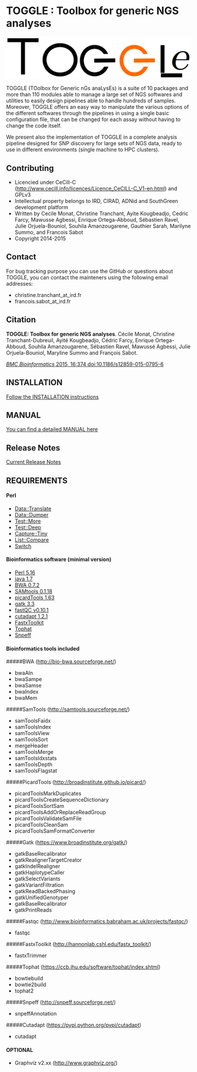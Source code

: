 TOGGLE : Toolbox for generic NGS analyses
===========

![TOGGLE Logo](toggleLogo.png)

TOGGLE (TOolbox for Generic nGs anaLysEs) is a suite of 10 packages and more than 110 modules able to manage a large set of NGS softwares
and utilities to easily design pipelines able to handle hundreds of samples. Moreover, TOGGLE offers an easy way to manipulate the various
options of the different softwares through the pipelines in using a single basic configuration file, that can be changed for each assay without
having to change the code itself.

We present also the implementation of TOGGLE in a complete analysis pipeline designed for SNP discovery for large sets of NGS data, ready to use
in different environments (single machine to HPC clusters).


##  Contributing

* Licencied under CeCill-C (http://www.cecill.info/licences/Licence_CeCILL-C_V1-en.html) and GPLv3
* Intellectual property belongs to IRD, CIRAD, ADNid and SouthGreen development platform
* Written by Cecile Monat, Christine Tranchant, Ayite Kougbeadjo, Cedric Farcy, Mawusse Agbessi, Enrique Ortega-Abboud, Sébastien Ravel, Julie Orjuela-Bouniol, Souhila Amanzougarene, Gauthier Sarah, Marilyne Summo, and Francois Sabot
* Copyright 2014-2015

## Contact

For bug tracking purpose you can use the GitHub or questions about TOGGLE, you can contact the mainteners using the following email addresses:

* christine.tranchant_at_ird.fr
* francois.sabot_at_ird.fr

##  Citation
**TOGGLE: Toolbox for generic NGS analyses**. Cécile Monat, Christine Tranchant-Dubreuil, Ayité Kougbeadjo, Cédric Farcy, Enrique
Ortega-Abboud, Souhila Amanzougarene, Sébastien Ravel, Mawussé Agbessi, Julie Orjuela-Bouniol, Maryline Summo and François Sabot.

[*BMC Bioinformatics* 2015, 16:374  doi:10.1186/s12859-015-0795-6][paperLink]

##  INSTALLATION

[Follow the INSTALLATION instructions][installLink]

## MANUAL

[You can find a detailed MANUAL here][manualLink]

## Release Notes

[Current Release Notes][releaseLink]

## REQUIREMENTS

#### Perl


* [Data::Translate](http://search.cpan.org/~davieira/Data_Translate-0.3/Translate.pm)
* [Data::Dumper](http://search.cpan.org/~smueller/Data-Dumper-2.154/Dumper.pm)
* [Test::More](http://search.cpan.org/~exodist/Test-Simple-1.001014/lib/Test/More.pm)
* [Test::Deep](http://search.cpan.org/~rjbs/Test-Deep-0.119/lib/Test/Deep.pm)
* [Capture::Tiny](http://search.cpan.org/~dagolden/Capture-Tiny-0.30/lib/Capture/Tiny.pm)
* [List::Compare](http://search.cpan.org/~jkeenan/List-Compare-0.53/lib/List/Compare.pm)
* [Switch](https://metacpan.org/pod/Switch)


#### Bioinformatics software (minimal version)

* [Perl 5.16](https://www.perl.org/)
* [java 1.7](https://www.java.com/fr/)
* [BWA 0.7.2](http://bio-bwa.sourceforge.net/)
* [SAMtools 0.1.18](http://samtools.sourceforge.net/)
* [picardTools 1.63](http://broadinstitute.github.io/picard/)
* [gatk 3.3](https://www.broadinstitute.org/gatk/)
* [fastQC v0.10.1](http://www.bioinformatics.babraham.ac.uk/projects/fastqc/)
* [cutadapt 1.2.1](https://pypi.python.org/pypi/cutadapt)
* [FastxToolkit](http://hannonlab.cshl.edu/fastx_toolkit/)
* [Tophat](https://ccb.jhu.edu/software/tophat/index.shtml)
* [Snpeff](http://snpeff.sourceforge.net/)

#### Bioinformatics tools included

#####BWA (http://bio-bwa.sourceforge.net/)

- bwaAln
- bwaSampe
- bwaSamse
- bwaIndex
- bwaMem

#####SamTools (http://samtools.sourceforge.net/)

- samToolsFaidx
- samToolsIndex
- samToolsView
- samToolsSort
- mergeHeader
- samToolsMerge
- samToolsIdxstats
- samToolsDepth
- samToolsFlagstat

#####PicardTools (http://broadinstitute.github.io/picard/)

- picardToolsMarkDuplicates
- picardToolsCreateSequenceDictionary
- picardToolsSortSam
- picardToolsAddOrReplaceReadGroup
- picardToolsValidateSamFile
- picardToolsCleanSam
- picardToolsSamFormatConverter


#####Gatk (https://www.broadinstitute.org/gatk/)

- gatkBaseRecalibrator
- gatkRealignerTargetCreator
- gatkIndelRealigner
- gatkHaplotypeCaller
- gatkSelectVariants
- gatkVariantFiltration
- gatkReadBackedPhasing
- gatkUnifiedGenotyper
- gatkBaseRecalibrator
- gatkPrintReads

#####Fastqc (http://www.bioinformatics.babraham.ac.uk/projects/fastqc/)

- fastqc

#####FastxToolkit (http://hannonlab.cshl.edu/fastx_toolkit/)

- fastxTrimmer

#####Tophat (https://ccb.jhu.edu/software/tophat/index.shtml)

- bowtiebuild
- bowtie2build
- tophat2

#####Snpeff (http://snpeff.sourceforge.net/)

- snpeffAnnotation

#####Cutadapt (https://pypi.python.org/pypi/cutadapt)

- cutadapt

#### OPTIONAL
- Graphviz v2.xx (http://www.graphviz.org/)



[paperLink]:http://www.biomedcentral.com/1471-2105/16/374
[installLink]:https://github.com/SouthGreenPlatform/TOGGLE-DEV/blob/master/INSTALL.md
[manualLink]:https://github.com/SouthGreenPlatform/TOGGLE-DEV/blob/master/MANUAL.md
[releaseLink]:https://github.com/SouthGreenPlatform/TOGGLE-DEV/blob/master/ReleaseNotes.md
